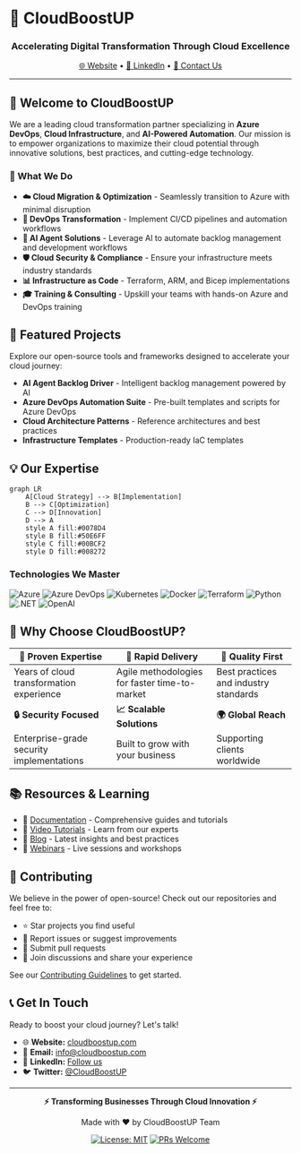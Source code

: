 # 🚀 CloudBoostUP

<div align="center">

### **Accelerating Digital Transformation Through Cloud Excellence**

[🌐 Website](https://cloudboostup.com) • [💼 LinkedIn](#) • [📧 Contact Us](#)

---

</div>

## 👋 Welcome to CloudBoostUP

We are a leading cloud transformation partner specializing in **Azure DevOps**, **Cloud Infrastructure**, and **AI-Powered Automation**. Our mission is to empower organizations to maximize their cloud potential through innovative solutions, best practices, and cutting-edge technology.

### 🎯 What We Do

- **☁️ Cloud Migration & Optimization** - Seamlessly transition to Azure with minimal disruption
- **🔄 DevOps Transformation** - Implement CI/CD pipelines and automation workflows
- **🤖 AI Agent Solutions** - Leverage AI to automate backlog management and development workflows
- **🛡️ Cloud Security & Compliance** - Ensure your infrastructure meets industry standards
- **📊 Infrastructure as Code** - Terraform, ARM, and Bicep implementations
- **🎓 Training & Consulting** - Upskill your teams with hands-on Azure and DevOps training

## 🌟 Featured Projects

Explore our open-source tools and frameworks designed to accelerate your cloud journey:

- **AI Agent Backlog Driver** - Intelligent backlog management powered by AI
- **Azure DevOps Automation Suite** - Pre-built templates and scripts for Azure DevOps
- **Cloud Architecture Patterns** - Reference architectures and best practices
- **Infrastructure Templates** - Production-ready IaC templates

## 💡 Our Expertise

```mermaid
graph LR
    A[Cloud Strategy] --> B[Implementation]
    B --> C[Optimization]
    C --> D[Innovation]
    D --> A
    style A fill:#0078D4
    style B fill:#50E6FF
    style C fill:#00BCF2
    style D fill:#008272
```

### Technologies We Master

![Azure](https://img.shields.io/badge/Microsoft_Azure-0078D4?style=for-the-badge&logo=microsoft-azure&logoColor=white)
![Azure DevOps](https://img.shields.io/badge/Azure_DevOps-0078D7?style=for-the-badge&logo=azure-devops&logoColor=white)
![Kubernetes](https://img.shields.io/badge/Kubernetes-326CE5?style=for-the-badge&logo=kubernetes&logoColor=white)
![Docker](https://img.shields.io/badge/Docker-2496ED?style=for-the-badge&logo=docker&logoColor=white)
![Terraform](https://img.shields.io/badge/Terraform-7B42BC?style=for-the-badge&logo=terraform&logoColor=white)
![Python](https://img.shields.io/badge/Python-3776AB?style=for-the-badge&logo=python&logoColor=white)
![.NET](https://img.shields.io/badge/.NET-512BD4?style=for-the-badge&logo=dotnet&logoColor=white)
![OpenAI](https://img.shields.io/badge/OpenAI-412991?style=for-the-badge&logo=openai&logoColor=white)

## 🤝 Why Choose CloudBoostUP?

| 🎯 **Proven Expertise** | 🚀 **Rapid Delivery** | 💎 **Quality First** |
|---|---|---|
| Years of cloud transformation experience | Agile methodologies for faster time-to-market | Best practices and industry standards |
| **🔒 Security Focused** | **📈 Scalable Solutions** | **🌍 Global Reach** |
| Enterprise-grade security implementations | Built to grow with your business | Supporting clients worldwide |

## 📚 Resources & Learning

- 📖 [Documentation](https://cloudboostup.com/docs) - Comprehensive guides and tutorials
- 🎥 [Video Tutorials](https://cloudboostup.com/videos) - Learn from our experts
- 📝 [Blog](https://cloudboostup.com/blog) - Latest insights and best practices
- 🎤 [Webinars](https://cloudboostup.com/webinars) - Live sessions and workshops

## 🌈 Contributing

We believe in the power of open-source! Check out our repositories and feel free to:

- ⭐ Star projects you find useful
- 🐛 Report issues or suggest improvements
- 🔀 Submit pull requests
- 💬 Join discussions and share your experience

See our [Contributing Guidelines](https://github.com/CloudBoostUP/.github/blob/main/CONTRIBUTING.md) to get started.

## 📞 Get In Touch

Ready to boost your cloud journey? Let's talk!

- 🌐 **Website:** [cloudboostup.com](https://cloudboostup.com)
- 📧 **Email:** info@cloudboostup.com
- 💼 **LinkedIn:** [Follow us](https://linkedin.com/company/cloudboostup)
- 🐦 **Twitter:** [@CloudBoostUP](https://twitter.com/cloudboostup)

---

<div align="center">

**⚡ Transforming Businesses Through Cloud Innovation ⚡**

Made with ❤️ by CloudBoostUP Team

[![License: MIT](https://img.shields.io/badge/License-MIT-yellow.svg)](https://opensource.org/licenses/MIT)
[![PRs Welcome](https://img.shields.io/badge/PRs-welcome-brightgreen.svg)](https://github.com/CloudBoostUP/.github/blob/main/CONTRIBUTING.md)

</div>

